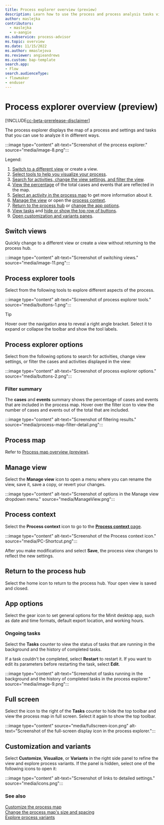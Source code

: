 ```yaml
---
title: Process explorer overview (preview)
description: Learn how to use the process and process analysis tasks view in the Minit desktop application in process advisor.
author: maslejka
contributors:
  - maslejka
  - v-aangie
ms.subservice: process-advisor
ms.topic: overview
ms.date: 11/15/2022
ms.author: mmaslejova
ms.reviewer: angieandrews
ms.custom: bap-template
search.app:
- Flow
search.audienceType:
- flowmaker
- enduser
---
```


# Process explorer overview (preview)

[!INCLUDE[cc-beta-prerelease-disclaimer](../includes/cc-beta-prerelease-disclaimer.md)]

The process explorer displays the map of a process and settings and tasks that you can use to analyze it in different ways.

:::image type="content" alt-text="Screenshot of the process explorer." source="media/image-8.png":::

Legend:

1. [Switch to a different view](#switch-views) or create a view.
1. [Select tools to help you visualize your process](#process-explorer-tools).
1. [Search for activities, change the view settings, and filter the view](#process-explorer-options).
1. [View the percentage](#filter-summary) of the total cases and events that are reflected in the map.
1. [Select an activity in the process map](#process-map) to get more information about it.
1. [Manage the view](#manage-view) or open the [process context](#process-context).
1. [Return to the process hub](#return-to-the-process-hub) or [change the app options](#app-options).
1. [View tasks](#ongoing-tasks) and [hide or show the top row of buttons](#full-screen).
1. [Open customization and variants panes](#customization-and-variants).

## Switch views

Quickly change to a different view or create a view without returning to the process hub.

:::image type="content" alt-text="Screenshot of switching views." source="media/image-11.png":::

## Process explorer tools

Select from the following tools to explore different aspects of the process.

:::image type="content" alt-text="Screenshot of process explorer tools." source="media/buttons-1.png":::

> [!TIP]
> Hover over the navigation area to reveal a right angle bracket. Select it to expand or collapse the toolbar and show the tool labels.

## Process explorer options

Select from the following options to search for activities, change view settings, or filter the cases and activities displayed in the view:

:::image type="content" alt-text="Screenshot of process explorer options." source="media/buttons-2.png":::

### Filter summary

The **cases** and **events** summary shows the percentage of cases and events that are included in the process map. Hover over the filter icon to view the number of cases and events out of the total that are included.

:::image type="content" alt-text="Screenshot of filtering results." source="media/process-map-filter-detail.png":::

## Process map

Refer to [Process map overview (preview)](process-map.md).

## Manage view

Select the **Manage view** icon to open a menu where you can rename the view, save it, save a copy, or revert your changes.

:::image type="content" alt-text="Screenshot of options in the Manage view dropdown menu." source="media/ManageView.png":::

## Process context

Select the **Process context** icon to go to the [**Process context** page](process-context.md).

:::image type="content" alt-text="Screenshot of the Process context icon." source="media/PC-Shortcut.png":::

After you make modifications and select **Save**, the process view changes to reflect the new settings.

## Return to the process hub

Select the home icon to return to the process hub. Your open view is saved and closed.

## App options

Select the gear icon to set general options for the Minit desktop app, such as date and time formats, default export location, and working hours.

### Ongoing tasks

Select the **Tasks** counter to view the status of tasks that are running in the background and the history of completed tasks.

If a task couldn't be completed, select **Restart** to restart it. If you want to edit its parameters before restarting the task, select **Edit**.

:::image type="content" alt-text="Screenshot of tasks running in the background and the history of completed tasks in the process explorer." source="media/image-9.png":::

## Full screen

Select the icon to the right of the **Tasks** counter to hide the top toolbar and view the process map in full screen. Select it again to show the top toolbar.

:::image type="content" source="media/fullscreen-icon.png" alt-text="Screenshot of the full-screen display icon in the process explorer.":::

## Customization and variants

Select **Customize**, **Visualize**, or **Variants** in the right side panel to refine the view and explore process variants. If the panel is hidden, select one of the following icons to open it:

:::image type="content" alt-text="Screenshot of links to detailed settings." source="media/icons.png":::

### See also

[Customize the process map](process-map.md#process-map-settings)  
[Change the process map's size and spacing](process-map.md#visualization-settings-for-the-process-map-or-social-graph)  
[Explore process variants](process-map.md#variant-panel)
